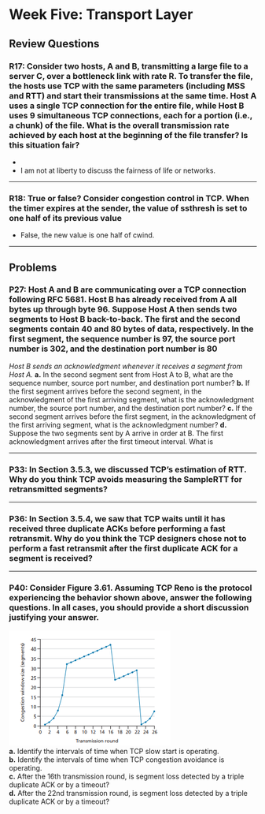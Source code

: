 # Week Five: Transport Layer

## Review Questions

### R17: Consider two hosts, A and B, transmitting a large file to a server C, over a bottleneck link with rate R. To transfer the file, the hosts use TCP with the same parameters (including MSS and RTT) and start their transmissions at the same time. Host A uses a single TCP connection for the entire file, while Host B uses 9 simultaneous TCP connections, each for a portion (i.e., a chunk) of the file. What is the overall transmission rate achieved by each host at the beginning of the file transfer? Is this situation fair?

- 
- I am not at liberty to discuss the fairness of life or networks.

***

### R18: True or false? Consider congestion control in TCP. When the timer expires at the sender, the value of ssthresh is set to one half of its previous value

- False, the new value is one half of cwind.

***

## Problems

### P27: Host A and B are communicating over a TCP connection following RFC 5681. Host B has already received from A all bytes up through byte 96. Suppose Host A then sends two segments to Host B back-to-back. The first and the second segments contain 40 and 80 bytes of data, respectively. In the first segment, the sequence number is 97, the source port number is 302, and the destination port number is 80

*Host B sends an acknowledgment whenever it receives a segment from Host A.*
**a.** In the second segment sent from Host A to B, what are the sequence number, source port number, and destination port number?
**b.** If the first segment arrives before the second segment, in the acknowledgment of the first arriving segment, what is the acknowledgment number,
the source port number, and the destination port number?
**c.** If the second segment arrives before the first segment, in the acknowledgment of the first arriving segment, what is the acknowledgment number?
**d.** Suppose the two segments sent by A arrive in order at B. The first acknowledgment arrives after the first timeout interval. What is
***

### P33: In Section 3.5.3, we discussed TCP’s estimation of RTT. Why do you think TCP avoids measuring the SampleRTT for retransmitted segments?

***

### P36: In Section 3.5.4, we saw that TCP waits until it has received three duplicate ACKs before performing a fast retransmit. Why do you think the TCP designers chose not to perform a fast retransmit after the first duplicate ACK for a segment is received?

***

### P40: Consider Figure 3.61. Assuming TCP Reno is the protocol experiencing the behavior shown above, answer the following questions. In all cases, you should provide a short discussion justifying your answer.
![Figure 3.61](image.png)  
**a.** Identify the intervals of time when TCP slow start is operating.  
**b.** Identify the intervals of time when TCP congestion avoidance is operating.  
**c.** After the 16th transmission round, is segment loss detected by a triple duplicate ACK or by a timeout?  
**d.** After the 22nd transmission round, is segment loss detected by a triple duplicate ACK or by a timeout?
